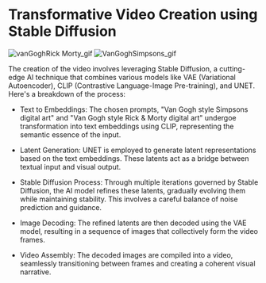 # Transformative Video Creation using Stable Diffusion

![vanGoghRick Morty_gif](https://github.com/rajaravindp/whimsicAl-VanGoghMeetsRickandMorty/assets/118573661/72a87d67-7dd7-47b2-a6a8-f74bb0dbee57) ![VanGoghSimpsons_gif](https://github.com/rajaravindp/whimsicAl-VanGoghMeetsRickandMorty/assets/118573661/1cfde6a0-7a63-4ae4-93dd-bd36744cd494)

The creation of the video involves leveraging Stable Diffusion, a cutting-edge AI technique that combines various models like VAE (Variational Autoencoder), CLIP (Contrastive Language-Image Pre-training), and UNET. Here's a breakdown of the process:

- Text to Embeddings: The chosen prompts, "Van Gogh style Simpsons digital art" and "Van Gogh style Rick & Morty digital art" undergoe transformation into text embeddings using CLIP, representing the semantic essence of the input.

- Latent Generation: UNET is employed to generate latent representations based on the text embeddings. These latents act as a bridge between textual input and visual output.

- Stable Diffusion Process: Through multiple iterations governed by Stable Diffusion, the AI model refines these latents, gradually evolving them while maintaining stability. This involves a careful balance of noise prediction and guidance.

- Image Decoding: The refined latents are then decoded using the VAE model, resulting in a sequence of images that collectively form the video frames.

- Video Assembly: The decoded images are compiled into a video, seamlessly transitioning between frames and creating a coherent visual narrative.

